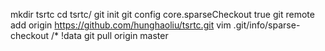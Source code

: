 mkdir tsrtc
cd tsrtc/
git init
git config core.sparseCheckout true
git remote add origin https://github.com/hunghaoliu/tsrtc.git
vim .git/info/sparse-checkout
     /*
     !data
git pull origin master     
